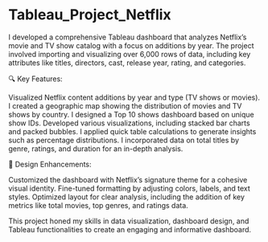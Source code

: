 # Tableau_Project_Netflix
I developed a comprehensive Tableau dashboard that analyzes Netflix’s movie and TV show catalog with a focus on additions by year. The project involved importing and visualizing over 6,000 rows of data, including key attributes like titles, directors, cast, release year, rating, and categories.

🔍 Key Features:

Visualized Netflix content additions by year and type (TV shows or movies).
I created a geographic map showing the distribution of movies and TV shows by country.
I designed a Top 10 shows dashboard based on unique show IDs.
Developed various visualizations, including stacked bar charts and packed bubbles.
I applied quick table calculations to generate insights such as percentage distributions.
I incorporated data on total titles by genre, ratings, and duration for an in-depth analysis.

🎨 Design Enhancements:

Customized the dashboard with Netflix’s signature theme for a cohesive visual identity.
Fine-tuned formatting by adjusting colors, labels, and text styles.
Optimized layout for clear analysis, including the addition of key metrics like total movies, top genres, and ratings data.

This project honed my skills in data visualization, dashboard design, and Tableau functionalities to create an engaging and informative dashboard.
